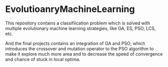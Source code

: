 # EvolutioanryMachineLearning
This repository contains a classifiication problem which is solved with multiple evolutionary machine learning strategies, like GA, ES, PSO, LCS, etc.

And the final projects contains an integration of GA and PSO, which introduces the crossover and mutation operator to the PSO algorithm to make it explore
much more area and to decrease the speed of convergence and chance of stuck in local optima.


